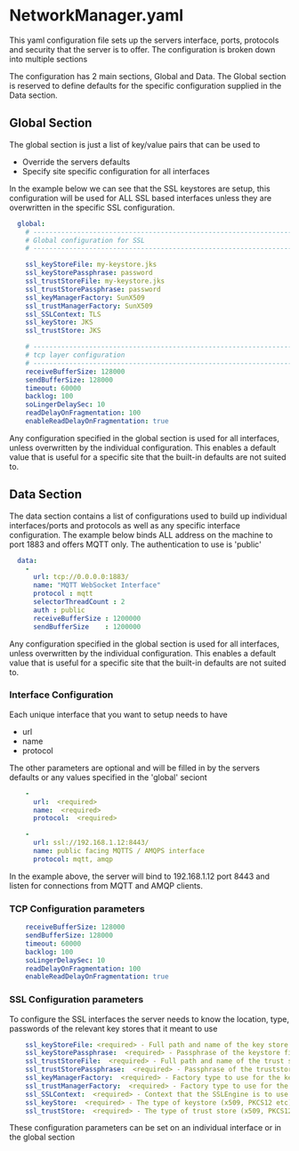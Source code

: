 # NetworkManager.yaml

This yaml configuration file sets up the servers interface, ports, protocols and security that the server is to offer. The configuration is broken down into multiple sections

The configuration has 2 main sections, Global and Data. The Global section is reserved to define defaults for the specific configuration supplied in the Data section.


## Global Section

The global section is just a list of key/value pairs that can be used to
* Override the servers defaults
* Specify site specific configuration for all interfaces

In the example below we can see that the SSL keystores are setup, this configuration will be used for ALL SSL based interfaces unless they are overwritten in the specific SSL configuration.

```yaml
  global:
    # ---------------------------------------------------------------------------------------------------------
    # Global configuration for SSL
    # ---------------------------------------------------------------------------------------------------------

    ssl_keyStoreFile: my-keystore.jks
    ssl_keyStorePassphrase: password
    ssl_trustStoreFile: my-keystore.jks
    ssl_trustStorePassphrase: password
    ssl_keyManagerFactory: SunX509
    ssl_trustManagerFactory: SunX509
    ssl_SSLContext: TLS
    ssl_keyStore: JKS
    ssl_trustStore: JKS

    # ---------------------------------------------------------------------------------------------------------
    # tcp layer configuration
    # ---------------------------------------------------------------------------------------------------------
    receiveBufferSize: 128000
    sendBufferSize: 128000
    timeout: 60000
    backlog: 100
    soLingerDelaySec: 10
    readDelayOnFragmentation: 100
    enableReadDelayOnFragmentation: true
```

Any configuration specified in the global section is used for all interfaces, unless overwritten by the individual configuration. 
This enables a default value that is useful for a specific site that the built-in defaults are not suited to. 


## Data Section

The data section contains a list of configurations used to build up individual interfaces/ports and protocols as well as any specific interface configuration.
The example below binds ALL address on the machine to port 1883 and offers MQTT only. The authentication to use is 'public'

```yaml
  data:
    -
      url: tcp://0.0.0.0:1883/
      name: "MQTT WebSocket Interface"
      protocol : mqtt
      selectorThreadCount : 2
      auth : public
      receiveBufferSize : 1200000
      sendBufferSize    : 1200000
```

Any configuration specified in the global section is used for all interfaces, unless overwritten by the individual configuration.
This enables a default value that is useful for a specific site that the built-in defaults are not suited to. 


### Interface Configuration

Each unique interface that you want to setup needs to have 
* url
* name
* protocol

The other parameters are optional and will be filled in by the servers defaults or any values specified in the 'global' seciont

```yaml
    -
      url:  <required>
      name:  <required>
      protocol:  <required>

    -
      url: ssl://192.168.1.12:8443/
      name: public facing MQTTS / AMQPS interface
      protocol: mqtt, amqp
```

In the example above, the server will bind to 192.168.1.12 port 8443 and listen for connections from MQTT and AMQP clients.

### TCP Configuration parameters

```yaml
    receiveBufferSize: 128000
    sendBufferSize: 128000
    timeout: 60000
    backlog: 100
    soLingerDelaySec: 10
    readDelayOnFragmentation: 100
    enableReadDelayOnFragmentation: true
```

### SSL Configuration parameters

To configure the SSL interfaces the server needs to know the location, type, passwords of the relevant key stores that it meant to use

```yaml
    ssl_keyStoreFile: <required> - Full path and name of the key store to use
    ssl_keyStorePassphrase:  <required> - Passphrase of the keystore file
    ssl_trustStoreFile:  <required> - Full path and name of the trust store to use
    ssl_trustStorePassphrase:  <required> - Passphrase of the truststore file
    ssl_keyManagerFactory:  <required> - Factory type to use for the key management
    ssl_trustManagerFactory:  <required> - Factory type to use for the trust store
    ssl_SSLContext:  <required> - Context that the SSLEngine is to use this for (TLS/SSL)
    ssl_keyStore:  <required> - The type of keystore (x509, PKCS12 etc)
    ssl_trustStore:  <required> - The type of trust store (x509, PKCS12 etc)
```

These configuration parameters can be set on an individual interface or in the global section